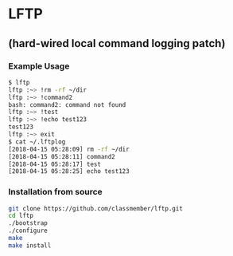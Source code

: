 # LFTP
## (hard-wired local command logging patch)
### Example Usage
```sh
$ lftp 
lftp :~> !rm -rf ~/dir
lftp :~> !command2
bash: command2: command not found
lftp :~> !test
lftp :~> !echo test123
test123
lftp :~> exit
$ cat ~/.lftplog 
[2018-04-15 05:28:09] rm -rf ~/dir
[2018-04-15 05:28:11] command2
[2018-04-15 05:28:17] test
[2018-04-15 05:28:25] echo test123
```

### Installation from source
```sh
git clone https://github.com/classmember/lftp.git
cd lftp
./bootstrap
./configure
make
make install
```
